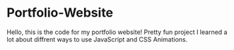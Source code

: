 # Portfolio-Website
Hello, this is the code for my portfolio website! Pretty fun project I learned a lot about diffrent ways to use JavaScript and CSS Animations.
